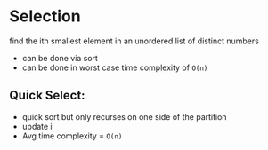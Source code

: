 # Selection

find the ith smallest element in an unordered list of distinct numbers

* can be done via sort
* can be done in worst case time complexity of `O(n)`

## Quick Select:
* quick sort but only recurses on one side of the partition
* update i
* Avg time complexity = `O(n)`
